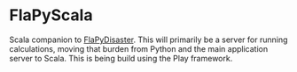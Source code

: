 # FlaPyScala
Scala companion to [FlaPyDisaster](https://github.com/cliftbar/FlaPyDisaster).  This will primarily be a server for running calculations,
moving that burden from Python and the main application server to Scala.  This is being build using the Play framework.
